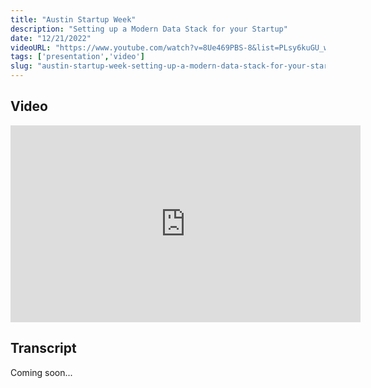 ```yaml
---
title: "Austin Startup Week"
description: "Setting up a Modern Data Stack for your Startup"
date: "12/21/2022"
videoURL: "https://www.youtube.com/watch?v=8Ue469PBS-8&list=PLsy6kuGU_wiM0ktyntNMXfNxERMjmiRJ0&index=10"
tags: ['presentation','video']
slug: "austin-startup-week-setting-up-a-modern-data-stack-for-your-startup"
---
```

## Video
<iframe width="560" height="315" src="https://www.youtube.com/embed/8Ue469PBS-8" frameborder="0" allow="accelerometer; autoplay; clipboard-write; encrypted-media; gyroscope; picture-in-picture" allowfullscreen></iframe>

## Transcript
Coming soon...
